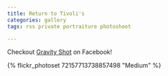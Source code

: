 ```yaml
---
title: Return to Tivoli's
categories: gallery
tags: rss private portraiture photoshoot

---
```


Checkout [Gravity Shot](https://www.facebook.com/GravityShotBand/) on Facebook!

{% flickr_photoset 72157713738857498 "Medium" %}